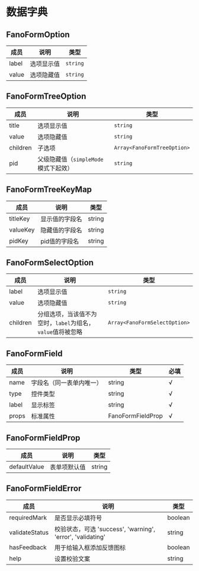 # 数据字典

## FanoFormOption

| 成员 | 说明 | 类型 |
| --- | --- | --- |
| label | 选项显示值 | `string` |
| value | 选项隐藏值 | `string` |

## FanoFormTreeOption

| 成员 | 说明 | 类型 |
| --- | --- | --- |
| title | 选项显示值 | `string` |
| value | 选项隐藏值 | `string` |
| children | 子选项 | `Array<FanoFormTreeOption>` |
| pid | 父级隐藏值（`simpleMode`模式下起效） | `string` |

## FanoFormTreeKeyMap

| 成员 | 说明 | 类型 |
| --- | --- | --- |
| titleKey | 显示值的字段名 | string |
| valueKey | 隐藏值的字段名 | string |
| pidKey | pid值的字段名 | string |

## FanoFormSelectOption

| 成员 | 说明 | 类型 |
| --- | --- | --- |
| label | 选项显示值 | `string` |
| value | 选项隐藏值 | `string` |
| children | 分组选项，当该值不为空时，`label`为组名，`value`值将被忽略 | `Array<FanoFormSelectOption>` |

## FanoFormField

| 成员 | 说明 | 类型 | 必填 |
| --- | --- | --- | --- |
| name | 字段名（同一表单内唯一） | string | √ |
| type | 控件类型 | string | √ |
| label | 显示标签 | string | √ |
| props | 标准属性 | FanoFormFieldProp | √ |

## FanoFormFieldProp

| 成员 | 说明 | 类型 |
| --- | --- | --- |
| defaultValue | 表单项默认值 | string |

## FanoFormFieldError

| 成员 | 说明 | 类型 |
| --- | --- | --- |
| requiredMark | 是否显示必填符号 | boolean |
| validateStatus | 校验状态，可选 'success', 'warning', 'error', 'validating' | string |
| hasFeedback | 用于给输入框添加反馈图标 | boolean |
| help | 设置校验文案 | string |
